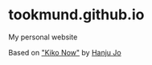 # tookmund.github.io
My personal website

Based on ["Kiko Now"](https://github.com/aweekj/kiko-now) by [Hanju Jo](https://aweekj.github.io/)
